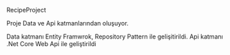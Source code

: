 RecipeProject

Proje Data ve Api katmanlarından oluşuyor.

Data katmanı Entity Framwrok, Repository Pattern ile gelişitirildi.
Api katmanı .Net Core Web Api ile geliştirildi

